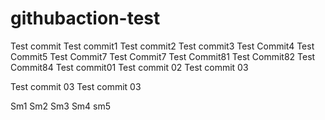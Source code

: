 # githubaction-test
Test commit
Test commit1
Test commit2
Test commit3
Test Commit4
Test Commit5
Test Commit7
Test Commit7
Test Commit81
Test Commit82
Test Commit84
Test commit01
Test commit 02
Test commit 03

Test commit 03
Test commit 03

Sm1
Sm2
Sm3
Sm4
sm5
